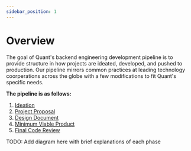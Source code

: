```yaml
---
sidebar_position: 1
---
```


# Overview

The goal of Quant's backend engineering development pipeline is to provide structure in how projects are ideated, developed, and pushed to production. Our pipeline mirrors common practices at leading technology coorperations across the globe with a few modifications to fit Quant's specific needs.

**The pipeline is as follows:**
1. [Ideation](ideation)
2. [Project Proposal](proposal)
3. [Design Document](design-doc)
4. [Minimum Viable Product](mvp)
5. [Final Code Review](code-review)

TODO: 
Add diagram here with brief explanations of each phase